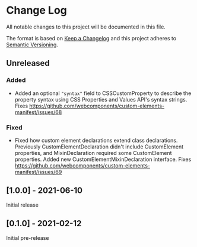 # Change Log

All notable changes to this project will be documented in this file.

The format is based on [Keep a Changelog](http://keepachangelog.com/)
and this project adheres to [Semantic Versioning](http://semver.org/).

<!--
   PRs should document their user-visible changes (if any) in the
   Unreleased section, uncommenting the header as necessary.
-->

<!-- ## [x.y.z] - YYYY-MM-DD -->
<!-- ## Unreleased -->
<!-- ### Changed -->
<!-- ### Added -->
<!-- ### Removed -->
<!-- ### Fixed -->

<!-- ## [x.y.z] - YYYY-MM-DD -->
## Unreleased
<!-- ### Changed -->
### Added

- Added an optional `"syntax"` field to CSSCustomProperty to describe the property syntax using CSS Properties and Values API's syntax strings. Fixes
https://github.com/webcomponents/custom-elements-manifest/issues/68

<!-- ### Removed -->
### Fixed

- Fixed how custom element declarations extend class declarations. Previously CustomElementDeclaration didn't include CustomElement properties, and MixinDeclaration required some CustomElement properties. Added new CustomElementMixinDeclaration interface. Fixes https://github.com/webcomponents/custom-elements-manifest/issues/69

## [1.0.0] - 2021-06-10

Initial release

## [0.1.0] - 2021-02-12

Initial pre-release
